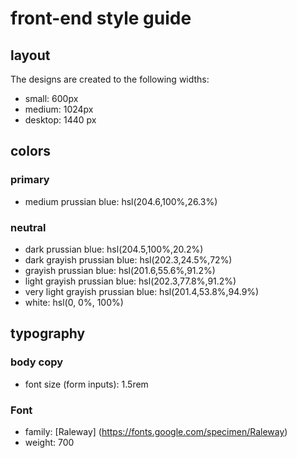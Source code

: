 # front-end style guide

## layout

The designs are created to the following widths:

- small: 600px
- medium: 1024px
- desktop: 1440 px

## colors

### primary

- medium prussian blue: hsl(204.6,100%,26.3%)

### neutral

- dark prussian blue: hsl(204.5,100%,20.2%)
- dark grayish prussian blue: hsl(202.3,24.5%,72%)
- grayish prussian blue: hsl(201.6,55.6%,91.2%)
- light grayish prussian blue: hsl(202.3,77.8%,91.2%)
- very light grayish prussian blue: hsl(201.4,53.8%,94.9%)
- white: hsl(0, 0%, 100%)

## typography

### body copy

- font size (form inputs): 1.5rem

### Font

- family: [Raleway] (https://fonts.google.com/specimen/Raleway)
- weight: 700
